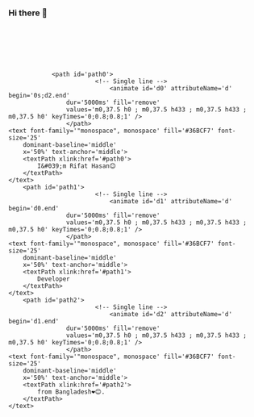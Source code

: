 ### Hi there 👋

<!--
**ValentinaCham/ValentinaCham** is a ✨ _special_ ✨ repository because its `README.md` (this file) appears on your GitHub profile.

Here are some ideas to get you started:

- 🔭 I’m currently working on ...
- 🌱 I’m currently learning ...
- 👯 I’m looking to collaborate on ...
- 🤔 I’m looking for help with ...
- 💬 Ask me about ...
- 📫 How to reach me: ...
- 😄 Pronouns: ...
- ⚡ Fun fact: ...
-->
<!-- https://github.com/DenverCoder1/readme-typing-svg/ -->
<svg xmlns='http://www.w3.org/2000/svg'
    xmlns:xlink='http://www.w3.org/1999/xlink'
    viewBox='0 0 433 75'
    style='background-color: #00000000;'
    width='433px' height='75px'>

    
                <path id='path0'>
                            <!-- Single line -->
                                <animate id='d0' attributeName='d' begin='0s;d2.end'
                    dur='5000ms' fill='remove'
                    values='m0,37.5 h0 ; m0,37.5 h433 ; m0,37.5 h433 ; m0,37.5 h0' keyTimes='0;0.8;0.8;1' />
                    </path>
    <text font-family='"monospace", monospace' fill='#36BCF7' font-size='25'
        dominant-baseline='middle'
        x='50%' text-anchor='middle'>
        <textPath xlink:href='#path0'>
            I&#039;m Rifat Hasan😊
        </textPath>
    </text>
        <path id='path1'>
                            <!-- Single line -->
                                <animate id='d1' attributeName='d' begin='d0.end'
                    dur='5000ms' fill='remove'
                    values='m0,37.5 h0 ; m0,37.5 h433 ; m0,37.5 h433 ; m0,37.5 h0' keyTimes='0;0.8;0.8;1' />
                    </path>
    <text font-family='"monospace", monospace' fill='#36BCF7' font-size='25'
        dominant-baseline='middle'
        x='50%' text-anchor='middle'>
        <textPath xlink:href='#path1'>
            Developer
        </textPath>
    </text>
        <path id='path2'>
                            <!-- Single line -->
                                <animate id='d2' attributeName='d' begin='d1.end'
                    dur='5000ms' fill='remove'
                    values='m0,37.5 h0 ; m0,37.5 h433 ; m0,37.5 h433 ; m0,37.5 h0' keyTimes='0;0.8;0.8;1' />
                    </path>
    <text font-family='"monospace", monospace' fill='#36BCF7' font-size='25'
        dominant-baseline='middle'
        x='50%' text-anchor='middle'>
        <textPath xlink:href='#path2'>
            from Bangladesh❤😊.
        </textPath>
    </text>
</svg>
